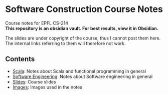 # Software Construction Course Notes
Course notes for EPFL CS-214  
**This repository is an obsidian vault. For best results, view it in Obsidian.**  

The slides are under copyright of the course, thus I cannot post them here.  
The internal links referring to them will therefore not work.  

## Contents
- [Scala](./Scala/): Notes about Scala and functional programming in general
- [Software Engineering](<./Software Engineering/>): Notes about Software engineering in general
- [Slides](./Slides/): Course slides
- [Images](./Images/): Images used in the notes

